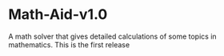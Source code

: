 # Math-Aid-v1.0
A math solver that gives detailed calculations of some topics in mathematics. This is the first release
